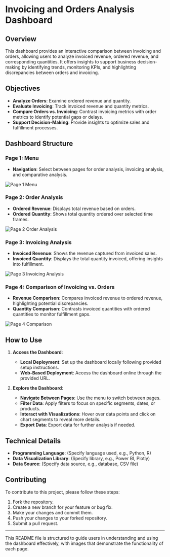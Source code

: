 # Invoicing and Orders Analysis Dashboard

## Overview
This dashboard provides an interactive comparison between invoicing and orders, allowing users to analyze invoiced revenue, ordered revenue, and corresponding quantities. It offers insights to support business decision-making by identifying trends, monitoring KPIs, and highlighting discrepancies between orders and invoicing.

## Objectives
- **Analyze Orders**: Examine ordered revenue and quantity.
- **Evaluate Invoicing**: Track invoiced revenue and quantity metrics.
- **Compare Orders vs. Invoicing**: Contrast invoicing metrics with order metrics to identify potential gaps or delays.
- **Support Decision-Making**: Provide insights to optimize sales and fulfillment processes.

## Dashboard Structure

### Page 1: Menu
- **Navigation**: Select between pages for order analysis, invoicing analysis, and comparative analysis.
  
![Page 1 Menu](images/page1.png)

### Page 2: Order Analysis
- **Ordered Revenue**: Displays total revenue based on orders.
- **Ordered Quantity**: Shows total quantity ordered over selected time frames.

![Page 2 Order Analysis](images/page2.png)

### Page 3: Invoicing Analysis
- **Invoiced Revenue**: Shows the revenue captured from invoiced sales.
- **Invoiced Quantity**: Displays the total quantity invoiced, offering insights into fulfillment.

![Page 3 Invoicing Analysis](images/page3.png)

### Page 4: Comparison of Invoicing vs. Orders
- **Revenue Comparison**: Compares invoiced revenue to ordered revenue, highlighting potential discrepancies.
- **Quantity Comparison**: Contrasts invoiced quantities with ordered quantities to monitor fulfillment gaps.

![Page 4 Comparison](images/page4.png)

## How to Use

1. **Access the Dashboard**:
   - **Local Deployment**: Set up the dashboard locally following provided setup instructions.
   - **Web-Based Deployment**: Access the dashboard online through the provided URL.

2. **Explore the Dashboard**:
   - **Navigate Between Pages**: Use the menu to switch between pages.
   - **Filter Data**: Apply filters to focus on specific segments, dates, or products.
   - **Interact with Visualizations**: Hover over data points and click on chart segments to reveal more details.
   - **Export Data**: Export data for further analysis if needed.

## Technical Details
- **Programming Language**: (Specify language used, e.g., Python, R)
- **Data Visualization Library**: (Specify library, e.g., Power BI, Plotly)
- **Data Source**: (Specify data source, e.g., database, CSV file)

## Contributing
To contribute to this project, please follow these steps:

1. Fork the repository.
2. Create a new branch for your feature or bug fix.
3. Make your changes and commit them.
4. Push your changes to your forked repository.
5. Submit a pull request.

---

This README file is structured to guide users in understanding and using the dashboard effectively, with images that demonstrate the functionality of each page.

